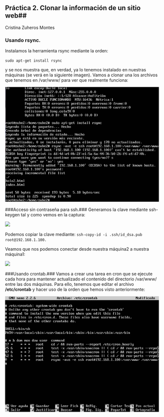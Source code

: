## Práctica 2. Clonar la información de un sitio web##
Cristina Zuheros Montes

### Usando rsync. ###
Instalamos la herramienta rsync mediante la orden: 

`sudo apt-get install rsync`

y se nos muestra que, en verdad, ya lo tenemos instalado en nuestras máquinas (se verá en la siguiente imagen). Vamos a clonar una los archivos que tenemos en /var/www/ para ver que realmente funciona: 

![](https://github.com/cristinazuhe/swap1415/blob/master/practica2/imagenes/rsync1.png)

###Acceso sin contraseña para ssh.###
Generamos la clave mediante ssh-keygen tal y como vemos en la captura:

![](https://github.com/cristinazuhe/swap1415/blob/master/practica2/imagenes/contrase%C3%B1a1.png)

Podemos copiar la clave mediante:
`ssh-copy-id -i .ssh/id_dsa.pub root@192.168.1.100.`

Veamos que nos podemos conectar desde nuestra máquina2 a nuestra máquina1:

![](https://github.com/cristinazuhe/swap1415/blob/master/practica2/imagenes/contrase%C3%B1a2.png)

###Usando crontab.###
Vamos a crear una tarea en cron que se ejecute cada hora para mantener actualizado el contenido del directorio /var/www/ entre las dos máquinas. Para ello, tenemos que editar el archivo **/etc/crontab** y hacer uso de la orden que hemos visto anteriormente:

![](https://github.com/cristinazuhe/swap1415/blob/master/practica2/imagenes/fin1.png)